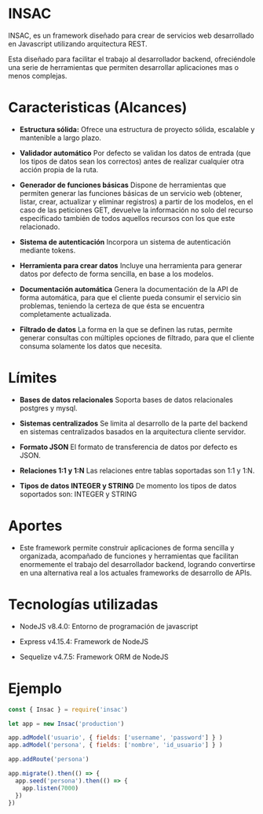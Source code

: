 # INSAC
INSAC, es un framework diseñado para crear de servicios web desarrollado en Javascript utilizando arquitectura REST.

Esta diseñado para facilitar el trabajo al desarrollador backend, ofreciéndole una serie de herramientas que permiten desarrollar aplicaciones mas o menos complejas.

# Caracteristicas (Alcances)
- **Estructura sólida:** Ofrece una estructura de proyecto sólida, escalable y mantenible a largo plazo.

- **Validador automático** Por defecto se validan los datos de entrada (que los tipos de datos sean los correctos) antes de realizar cualquier otra acción propia de la ruta.

- **Generador de funciones básicas** Dispone de herramientas que permiten generar las funciones básicas de un servicio web (obtener, listar, crear, actualizar y eliminar registros) a partir de los modelos, en el caso de las peticiones GET, devuelve la información no solo del recurso especificado también de todos aquellos recursos con los que este relacionado.

- **Sistema de autenticación** Incorpora un sistema de autenticación mediante tokens.

- **Herramienta para crear datos** Incluye una herramienta para generar datos por defecto de forma sencilla, en base a los modelos.

- **Documentación automática** Genera la documentación de la API de forma automática, para que el cliente pueda consumir el servicio sin problemas, teniendo la certeza de que ésta se encuentra completamente actualizada.

- **Filtrado de datos** La forma en la que se definen las rutas, permite generar consultas con múltiples opciones de filtrado, para que el cliente consuma solamente los datos que necesita.

# Límites
- **Bases de datos relacionales** Soporta bases de datos relacionales postgres y mysql.

- **Sistemas centralizados** Se limita al desarrollo de la parte del backend en sistemas centralizados basados en la arquitectura cliente servidor.

- **Formato JSON** El formato de transferencia de datos por defecto es JSON.

- **Relaciones 1:1 y 1:N** Las relaciones entre tablas soportadas son 1:1 y 1:N.

- **Tipos de datos INTEGER y STRING** De momento los tipos de datos soportados son: INTEGER y STRING

# Aportes
- Este framework permite construir aplicaciones de forma sencilla y organizada, acompañado de funciones y herramientas que facilitan enormemente el trabajo del desarrollador backend, logrando convertirse en una alternativa real a los actuales frameworks de desarrollo de APIs.

# Tecnologías utilizadas
- NodeJS v8.4.0: Entorno de programación de javascript

- Express v4.15.4: Framework de NodeJS

- Sequelize v4.7.5: Framework ORM de NodeJS

# Ejemplo
``` javascript
const { Insac } = require('insac')

let app = new Insac('production')

app.adModel('usuario', { fields: ['username', 'password'] } )
app.adModel('persona', { fields: ['nombre', 'id_usuario'] } )

app.addRoute('persona')

app.migrate().then(() => {
  app.seed('persona').then(() => {
    app.listen(7000)
  })
})
```
